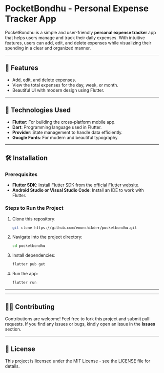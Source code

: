 # PocketBondhu - Personal Expense Tracker App

PocketBondhu is a simple and user-friendly **personal expense tracker** app that helps users manage and track their daily expenses. With intuitive features, users can add, edit, and delete expenses while visualizing their spending in a clear and organized manner.

---

## 📱 Features

- Add, edit, and delete expenses.
- View the total expenses for the day, week, or month.
- Beautiful UI with modern design using Flutter.

---

## 🚀 Technologies Used

- **Flutter**: For building the cross-platform mobile app.
- **Dart**: Programming language used in Flutter.
- **Provider**: State management to handle data efficiently.
- **Google Fonts**: For modern and beautiful typography.

---

## 🛠️ Installation

### Prerequisites

- **Flutter SDK**: Install Flutter SDK from the [official Flutter website](https://flutter.dev/docs/get-started/install).
- **Android Studio or Visual Studio Code**: Install an IDE to work with Flutter.

### Steps to Run the Project

1. Clone this repository:

   ```bash
   git clone https://github.com/emonshikder/pocketbondhu.git
   ```

2. Navigate into the project directory:

   ```bash
   cd pocketbondhu
   ```

3. Install dependencies:

   ```bash
   flutter pub get
   ```

4. Run the app:

   ```bash
   flutter run
   ```

---

---

## 👨‍💻 Contributing

Contributions are welcome! Feel free to fork this project and submit pull requests. If you find any issues or bugs, kindly open an issue in the **Issues** section.

---

## 📝 License

This project is licensed under the MIT License - see the [LICENSE](LICENSE) file for details.

